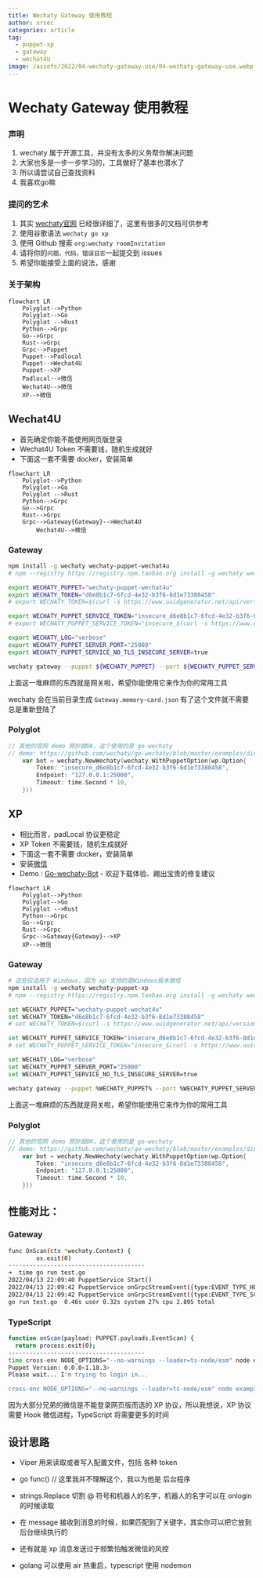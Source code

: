 ```yaml
---
title: Wechaty Gateway 使用教程
author: xrsec
categories: article
tag: 
  - puppet-xp
  - gateway
  - wechat4U
image: /assets/2022/04-wechaty-gateway-use/04-wechaty-gateway-use.webp
---
```


# Wechaty Gateway 使用教程

### 声明

1. wechaty 属于开源工具，并没有太多的义务帮你解决问题
2. 大家也多是一步一步学习的，工具做好了基本也潜水了
3. 所以请尝试自己查找资料
4. 我喜欢go嘛

### 提问的艺术

1. 其实 [wechaty官网](https://wechaty.js.org/) 已经很详细了，这里有很多的文档可供参考
2. 使用谷歌语法 `wechaty go xp`
3. 使用 Github 搜索 `org:wechaty roomInvitation`
4. 请将你的`问题，代码，错误日志`一起提交到 issues
5. 希望你能接受上面的说法，感谢

### 关于架构

```mermaid
flowchart LR
    Polyglot-->Python
    Polyglot-->Go
    Polyglot -->Rust
    Python-->Grpc
    Go-->Grpc
    Rust-->Grpc
    Grpc-->Puppet
    Puppet-->Padlocal
    Puppet-->Wechat4U
    Puppet-->XP
    Padlocal-->微信
    Wechat4U-->微信
    XP-->微信
```

## Wechat4U

- 首先确定你能不能使用网页版登录
- Wechat4U Token 不需要钱，随机生成就好
- 下面这一套不需要 docker，安装简单

```mermaid
flowchart LR
    Polyglot-->Python
    Polyglot-->Go
    Polyglot -->Rust
    Python-->Grpc
    Go-->Grpc
    Rust-->Grpc
    Grpc-->Gateway{Gateway}-->Wechat4U
		Wechat4U-->微信
```

### Gateway
```bash
npm install -g wechaty wechaty-puppet-wechat4u
# npm --registry https://registry.npm.taobao.org install -g wechaty wechaty-puppet-wechat4u

export WECHATY_PUPPET="wechaty-puppet-wechat4u"
export WECHATY_TOKEN="d6e8b1c7-6fcd-4e32-b3f6-8d1e73388458"
# export WECHATY_TOKEN=$(curl -s https://www.uuidgenerator.net/api/version4)

export WECHATY_PUPPET_SERVICE_TOKEN="insecure_d6e8b1c7-6fcd-4e32-b3f6-8d1e73388458"
# export WECHATY_PUPPET_SERVICE_TOKEN="insecure_$(curl -s https://www.uuidgenerator.net/api/version4)"

export WECHATY_LOG="verbose"
export WECHATY_PUPPET_SERVER_PORT="25000"
export WECHATY_PUPPET_SERVICE_NO_TLS_INSECURE_SERVER=true

wechaty gateway --puppet ${WECHATY_PUPPET} --port ${WECHATY_PUPPET_SERVER_PORT} --token ${WECHATY_PUPPET_SERVICE_TOKEN} --puppet-token ${WECHATY_TOKEN}
```

上面这一堆麻烦的东西就是网关啦，希望你能使用它来作为你的常用工具

wechaty 会在当前目录生成 `Gateway.memory-card.json`  有了这个文件就不需要总是重新登陆了

### Polyglot

```go
// 其他的官网 demo 照抄就OK，这个使用的是 go-wechaty
// demo: https://github.com/wechaty/go-wechaty/blob/master/examples/ding-dong-bot.go
	var bot = wechaty.NewWechaty(wechaty.WithPuppetOption(wp.Option{
		Token: "insecure_d6e8b1c7-6fcd-4e32-b3f6-8d1e73388458",
		Endpoint: "127.0.0.1:25000",
		Timeout: time.Second * 10,
	}))
```

## XP

- 相比而言，padLocal 协议更稳定
- XP Token 不需要钱，随机生成就好
- 下面这一套不需要 docker，安装简单
- 安装[微信](https://github.com/wechaty/wechaty-puppet-xp/releases/download/v0.5/WeChatSetup-v3.3.0.115.exe)
- Demo : [Go-wechaty-Bot](https://github.com/XRSec/Go-wechaty-Bot) - 欢迎下载体验、踢出宝贵的修复建议

```mermaid
flowchart LR
    Polyglot-->Python
    Polyglot-->Go
    Polyglot -->Rust
    Python-->Grpc
    Go-->Grpc
    Rust-->Grpc
    Grpc-->Gateway{Gateway}-->XP
    XP-->微信
```

### Gateway
```bash
# 这些仅适用于 Windows，因为 xp 支持的是Windows版本微信
npm install -g wechaty wechaty-puppet-xp
# npm --registry https://registry.npm.taobao.org install -g wechaty wechaty-puppet-wechat4u

set WECHATY_PUPPET="wechaty-puppet-wechat4u"
set WECHATY_TOKEN="d6e8b1c7-6fcd-4e32-b3f6-8d1e73388458"
# set WECHATY_TOKEN=$(curl -s https://www.uuidgenerator.net/api/version4)

set WECHATY_PUPPET_SERVICE_TOKEN="insecure_d6e8b1c7-6fcd-4e32-b3f6-8d1e73388458"
# set WECHATY_PUPPET_SERVICE_TOKEN="insecure_$(curl -s https://www.uuidgenerator.net/api/version4)"

set WECHATY_LOG="verbose"
set WECHATY_PUPPET_SERVER_PORT="25000"
set WECHATY_PUPPET_SERVICE_NO_TLS_INSECURE_SERVER=true

wechaty gateway --puppet %WECHATY_PUPPET% --port %WECHATY_PUPPET_SERVER_PORT% --token %WECHATY_PUPPET_SERVICE_TOKEN% --puppet-token %WECHATY_TOKEN%
```

上面这一堆麻烦的东西就是网关啦，希望你能使用它来作为你的常用工具

### Polyglot

```go
// 其他的官网 demo 照抄就OK，这个使用的是 go-wechaty
// demo: https://github.com/wechaty/go-wechaty/blob/master/examples/ding-dong-bot.go
	var bot = wechaty.NewWechaty(wechaty.WithPuppetOption(wp.Option{
		Token: "insecure_d6e8b1c7-6fcd-4e32-b3f6-8d1e73388458",
		Endpoint: "127.0.0.1:25000",
		Timeout: time.Second * 10,
	}))
```

## 性能对比：

### Gateway

```bash
func OnScan(ctx *wechaty.Context) {
		os.exit(0)
---------------------------------------
➜  time go run test.go
2022/04/13 22:09:40 PuppetService Start()
2022/04/13 22:09:42 PuppetService onGrpcStreamEvent({type:EVENT_TYPE_HEARTBEAT payload:{"data":"Wechaty Puppet gRPC stream connect successfully"}})
2022/04/13 22:09:42 PuppetService onGrpcStreamEvent({type:EVENT_TYPE_SCAN payload:{"qrcode":"https://login.weixin.qq.com/l/IeJ_ESMXqQ==","status":2}})
go run test.go  0.46s user 0.32s system 27% cpu 2.895 total
```

### TypeScript

```bash
function onScan(payload: PUPPET.payloads.EventScan) {
  return process.exit(0);
---------------------------------------
time cross-env NODE_OPTIONS="--no-warnings --loader=ts-node/esm" node examples/1.ts
Puppet Version: 0.0.0<1.18.3>
Please wait... I'm trying to login in...

cross-env NODE_OPTIONS="--no-warnings --loader=ts-node/esm" node examples/1.t  0.40s user 0.13s system 54% cpu 0.975 total
```

因为大部分兄弟的微信是不能登录网页版而选的 XP 协议，所以我想说，XP 协议需要 Hook 微信进程，TypeScript 将需要更多的时间

## 设计思路

- Viper 用来读取或者写入配置文件，包括 各种 token

- go func()  // 这里我并不理解这个，我以为他是 后台程序
- strings.Replace 切割 @ 符号和机器人的名字，机器人的名字可以在 onlogin 的时候读取
- 在 message 接收到消息的时候，如果匹配到了关键字，其实你可以把它放到后台继续执行的
- 还有就是 xp 消息发送过于频繁怕触发微信的风控
- golang 可以使用 air 热重启，typescript 使用 nodemon